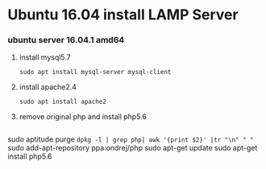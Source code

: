 # Ubuntu 16.04 install LAMP Server

### ubuntu server 16.04.1 amd64


1. install mysql5.7

    `sudo apt install mysql-server mysql-client`

2. install apache2.4

    `sudo apt install apache2`

3. remove original php and install php5.6

    ```shell
sudo aptitude purge `dpkg -l | grep php| awk '{print $2}' |tr "\n" " "`
sudo add-apt-repository ppa:ondrej/php
sudo apt-get update
sudo apt-get install php5.6
```
